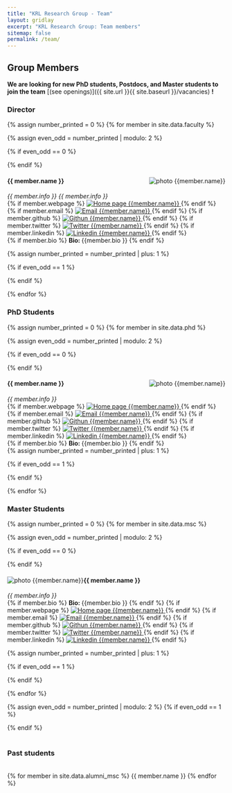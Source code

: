 ```yaml
---
title: "KRL Research Group - Team"
layout: gridlay
excerpt: "KRL Research Group: Team members"
sitemap: false
permalink: /team/
---
```


<h2 class="sapienza-text">Group Members</h2>

 **We are  looking for new PhD students, Postdocs, and Master students to join the team** [(see openings)]({{ site.url }}{{ site.baseurl }}/vacancies) **!**
<div class="row"></div>
<h3 class="sapienza-text">Director</h3>
{% assign number_printed = 0 %}
{% for member in site.data.faculty %}

{% assign even_odd = number_printed | modulo: 2 %}

{% if even_odd == 0 %}
<div class="row">
{% endif %}

<div class="col-sm-5 clearfix">
  <img src="{{ site.url }}{{ site.baseurl }}/images/teampic/{{ member.photo }}" alt="photo {{member.name}}" class="responsive" style="float: right" />
  <h4 class="person-name">{{ member.name }}</h4>
  <i>
    {{ member.info }}
  </i>
    <i>
    {{ member.info }}
  </i>
  <br/>
  {% if member.webpage %}
  <a href="{{member.webpage}}">
  <img src="{{ site.url }}{{ site.baseurl }}/images/icons/home.png" alt="Home page {{member.name}}" class="icons" />
  </a>
  {% endif %} 
  {% if member.email %}
  <a href="mailto:{{member.email}}">
  <img src="{{ site.url }}{{ site.baseurl }}/images/icons/email.png" alt="Email {{member.name}}" class="icons" />
  </a>
  {% endif %}
  {% if member.github %}
  <a href="https://github.com/{{member.github}}">
  <img src="{{ site.url }}{{ site.baseurl }}/images/icons/github.png" alt="Githun {{member.name}}" class="icons" />
  </a>
  {% endif %}
  {% if member.twitter %}
  <a href="https://twitter.com/{{member.twitter}}">
  <img src="{{ site.url }}{{ site.baseurl }}/images/icons/twitter.png" alt="Twitter {{member.name}}" class="icons" />
  </a>
  {% endif %}
  {% if member.linkedin %}
  <a href="https://www.linkedin.com/in/{{member.linkedin}}">
  <img src="{{ site.url }}{{ site.baseurl }}/images/icons/linkedin.png" alt="Linkedin {{member.name}}" class="icons" />
  </a>
  {% endif %}
  <br>
  {% if member.bio %}
  <b>Bio: </b>{{member.bio }}
  {% endif %}
 </div>

{% assign number_printed = number_printed | plus: 1 %}

{% if even_odd == 1 %}
</div>
{% endif %}

{% endfor %}

<div class="row"></div>
<h3 class="sapienza-text">PhD Students</h3>

{% assign number_printed = 0 %}
{% for member in site.data.phd %}

{% assign even_odd = number_printed | modulo: 2 %}

{% if even_odd == 0 %}
<div class="row">
{% endif %}
<div class="col-sm-5 clearfix">
  <img src="{{ site.url }}{{ site.baseurl }}/images/teampic/{{ member.photo }}" alt="photo {{member.name}}" class="responsive" style="float: right" />
  <h4 class="person-name">{{ member.name }}</h4>
  <i>
    {{ member.info }}
  </i>
  <br/>
  {% if member.webpage %}
  <a href="{{member.webpage}}">
  <img src="{{ site.url }}{{ site.baseurl }}/images/icons/home.png" alt="Home page {{member.name}}" class="icons" />
  </a>
  {% endif %} 
  {% if member.email %}
  <a href="mailto:{{member.email}}">
  <img src="{{ site.url }}{{ site.baseurl }}/images/icons/email.png" alt="Email {{member.name}}" class="icons" />
  </a>
  {% endif %}
  {% if member.github %}
  <a href="https://github.com/{{member.github}}">
  <img src="{{ site.url }}{{ site.baseurl }}/images/icons/github.png" alt="Githun {{member.name}}" class="icons" />
  </a>
  {% endif %}
  {% if member.twitter %}
  <a href="https://twitter.com/{{member.twitter}}">
  <img src="{{ site.url }}{{ site.baseurl }}/images/icons/twitter.png" alt="Twitter {{member.name}}" class="icons" />
  </a>
  {% endif %}
  {% if member.linkedin %}
  <a href="https://www.linkedin.com/in/{{member.linkedin}}">
  <img src="{{ site.url }}{{ site.baseurl }}/images/icons/linkedin.png" alt="Linkedin {{member.name}}" class="icons" />
  </a>
  {% endif %}
  <br>
  {% if member.bio %}
  <b>Bio: </b>{{member.bio }}
  {% endif %}
</div>
{% assign number_printed = number_printed | plus: 1 %}

{% if even_odd == 1 %}
</div>
{% endif %}

{% endfor %}

<div class="row"></div>
<h3 class="sapienza-text">Master Students</h3>

{% assign number_printed = 0 %}
{% for member in site.data.msc %}

{% assign even_odd = number_printed | modulo: 2 %}

{% if even_odd == 0 %}
<div class="row">
{% endif %}

<div class="col-sm-6 clearfix">
  <img src="{{ site.url }}{{ site.baseurl }}/images/teampic/{{ member.photo }}" alt="photo {{member.name}}" class="responsive" style="float: left" />
  <h4 class="person-name">{{ member.name }}</h4>
  <i>
    {{ member.info }}
  </i>
  <br>
  {% if member.bio %}
  <b>Bio: </b>{{member.bio }}
  {% endif %}
  {% if member.webpage %}
  <a href="{{member.webpage}}">
  <img src="{{ site.url }}{{ site.baseurl }}/images/icons/home.png" alt="Home page {{member.name}}" class="icons" />
  </a>
  {% endif %}
  {% if member.email %}
  <a href="mailto:{{member.email}}">
  <img src="{{ site.url }}{{ site.baseurl }}/images/icons/email.png" alt="Email {{member.name}}" class="icons" />
  </a>
  {% endif %}
  {% if member.github %}
  <a href="https://github.com/{{member.github}}">
  <img src="{{ site.url }}{{ site.baseurl }}/images/icons/github.png" alt="Githun {{member.name}}" class="icons" />
  </a>
  {% endif %}
  {% if member.twitter %}
  <a href="https://twitter.com/{{member.twitter}}">
  <img src="{{ site.url }}{{ site.baseurl }}/images/icons/twitter.png" alt="Twitter {{member.name}}" class="icons" />
  </a>
  {% endif %}
  {% if member.linkedin %}
  <a href="https://www.linkedin.com/in/{{member.linkedin}}">
  <img src="{{ site.url }}{{ site.baseurl }}/images/icons/linkedin.png" alt="Linkedin {{member.name}}" class="icons" />
  </a>
  {% endif %}
</div>

{% assign number_printed = number_printed | plus: 1 %}

{% if even_odd == 1 %}
</div>
{% endif %}

{% endfor %}


{% assign even_odd = number_printed | modulo: 2 %}
{% if even_odd == 1 %}
</div>
{% endif %}


<div>
<br/>
<h3 class="person-name">Past students</h3>
<br/>
{% for member in site.data.alumni_msc %}
{{ member.name }}
{% endfor %}
</div> 
